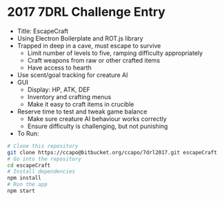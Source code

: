 # 2017 7DRL Challenge Entry
* Title: EscapeCraft
* Using Electron Boilerplate and ROT.js library
* Trapped in deep in a cave, must escape to survive
    * Limit number of levels to five, ramping difficulty appropriately
    * Craft weapons from raw or other crafted items
    * Have access to hearth
* Use scent/goal tracking for creature AI
* GUI
    * Display: HP, ATK, DEF
    * Inventory and crafting menus
    * Make it easy to craft items in crucible
* Reserve time to test and tweak game balance
    * Make sure creature AI behaviour works correctly
    * Ensure difficulty is challenging, but not punishing
* To Run:
```bash
# Clone this repository
git clone https://ccapo@bitbucket.org/ccapo/7drl2017.git escapeCraft
# Go into the repository
cd escapeCraft
# Install dependencies
npm install
# Run the app
npm start
```

